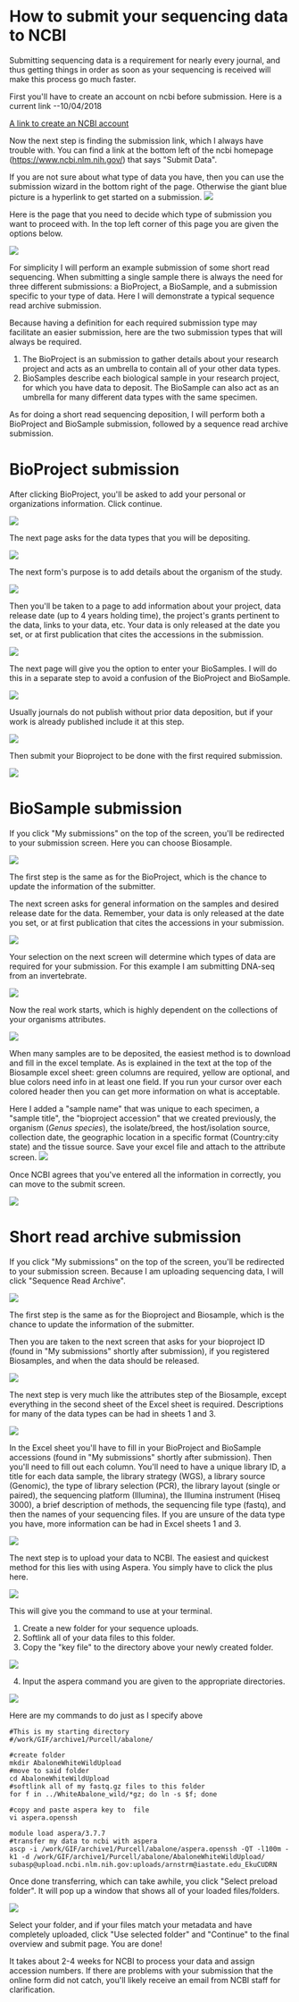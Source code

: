 # How to submit your sequencing data to NCBI

Submitting sequencing data is a requirement for nearly every journal, and thus getting things in order as soon as your sequencing is received  will make this process go much faster.

First you'll have to create an account on ncbi before submission.  Here is a current link --10/04/2018

[A link to create an NCBI account](https://www.ncbi.nlm.nih.gov/account/register/?back_url=https%3A%2F%2Fwww.ncbi.nlm.nih.gov%2F&partners-uri=cms:/account/partners)

Now the next step is finding the submission link, which I always have trouble with.  You can find a link at the bottom left of the ncbi homepage (https://www.ncbi.nlm.nih.gov/) that says "Submit Data".

If you are not sure about what type of data you have, then you can use the submission wizard in the bottom right of the page.  Otherwise the giant blue picture is a hyperlink to get started on a submission.
![](assets/SubmitFig1.png)

Here is the page that you need to decide which type of submission you want to proceed with.  In the top left corner of this page you are given the options below.

![](assets/SubmitFig2.png)

For simplicity I will perform an example submission of some short read sequencing. When submitting a single sample there is always the need for three different submissions: a BioProject, a BioSample, and a submission specific to your type of data. Here I will demonstrate a typical sequence read archive submission.

Because having a definition for each required submission type may facilitate an easier submission, here are the two submission types that will always  be required.
1. The BioProject is an submission to gather details about your research project and acts as an umbrella to contain all of your other data types.
2. BioSamples describe each biological sample in your research project, for which you have data to deposit.  The BioSample can also act as an umbrella for many different data types with the same specimen.

As for doing a short read sequencing deposition, I will perform both a BioProject and BioSample submission, followed by a sequence read archive submission.

# BioProject submission

After clicking BioProject, you'll be asked to add your personal or organizations information. Click continue.

![](assets/BioProjectfig1submitter.png)

The next page asks for the data types that you will be depositing.

![](assets/BioProjectfig2projecttype.png)

The next form's purpose is to add details about the organism of the study.

![](assets/Bioprojectfig3target.png)

Then you'll be taken to a page to add information about your project, data release date (up to 4 years holding time), the project's grants pertinent to the data, links to your data, etc. Your data is only released at the date you set, or at first publication that cites the accessions in the submission.

![](assets/Bioprojectfig4generalinfo.png)

The next page will give you the option to enter your BioSamples. I will do this in a separate step to avoid a confusion of the BioProject and BioSample.  

![](assets/BioProjectfig5Biosample.png)

Usually journals do not publish without prior data deposition, but if your work is already published include it at this step.

![](assets/Bioprojectfig5publications.png)

Then submit your Bioproject to be done with the first required submission.

![](assets/BioProjectfig7Overview.png)

# BioSample submission

If you click "My submissions" on the top of the screen, you'll be redirected to your submission screen.  Here you can choose Biosample.

![](assets/SubmitFig2.png)

The first step is the same as for the BioProject, which is the chance to update the information of the submitter.

The next screen asks for general information on the samples and desired release date for the data.  Remember, your data is only released at the date you set, or at first publication that cites the accessions in your submission.

![](assets/biosamplefig1releasedate.png)

Your selection on the next screen will determine which types of data are required for your submission.
For this example I am submitting DNA-seq from an invertebrate.

![](assets/biosamplefig2SampleType.png)

Now the real work starts, which is highly dependent on the collections of your organisms attributes.

![](assets/Biosampleattributes.png)

When many samples are to be deposited, the easiest method is to download and fill in the excel template. As is explained in the text at the top of the Biosample excel sheet: green columns are required, yellow are optional, and blue colors need info in at least one field. If you run your cursor over each colored header then you can get more information on what is acceptable.

Here I added a "sample name" that was unique to each specimen, a "sample title", the "bioproject accession" that we created previously, the organism (*Genus species*), the isolate/breed, the host/isolation source, collection date, the geographic location in a specific format (Country:city state) and the tissue source. Save your excel file and attach to the attribute screen.
![](assets/BiosampleAttributesExcelSheet.png)

Once NCBI agrees that you've entered all the information in correctly, you can move to the submit screen.

![](assets/submitBiosample.png)


# Short read archive submission

If you click "My submissions" on the top of the screen, you'll be redirected to your submission screen.  Because I am uploading sequencing data, I will click "Sequence Read Archive".

![](assets/SubmitFig2.png)

The first step is the same as for the Bioproject and Biosample, which is the chance to update the information of the submitter.

Then you are taken to the next screen that asks for your bioproject ID (found in "My submissions" shortly after submission), if you registered Biosamples, and when the data should be released.  

![](assets/ShortReadArchiveGenInfo.png)

The next step is very much like the attributes step of the Biosample, except everything in the second sheet of the Excel sheet is required.  Descriptions for many of the data types can be had in sheets 1 and 3.

![](assets/SRAmetadata.png)

In the Excel sheet you'll have to fill in your BioProject and BioSample accessions (found in "My submissions" shortly after submission).  Then you'll need to fill out each column.  You'll need to have a unique library ID, a title for each data sample, the library strategy (WGS), a library source (Genomic), the type of library selection (PCR), the library layout (single or paired), the sequencing platform (Illumina), the Illumina instrument (Hiseq 3000), a brief description of methods, the sequencing file type (fastq), and then the names of your sequencing files. If you are unsure of the data type you have, more information can be had in Excel sheets 1 and 3.

![](assets/metadataExcel.png)

The next step is to upload your data to NCBI.  The easiest and quickest method for this lies with using Aspera.  You simply have to click the plus here.

![](assets/aspera.png)

This will give you the command to use at your terminal.

1.  Create a new folder for your sequence uploads.
2.  Softlink all of your data files to this folder.
3.  Copy the "key file" to the directory above your newly created folder.  

![](assets/keyfile.png)

4.  Input the aspera command you are given to the appropriate directories.

![](assets/asperaAll.png)

Here are my commands to do just as I specify above
```
#This is my starting directory
#/work/GIF/archive1/Purcell/abalone/

#create folder
mkdir AbaloneWhiteWildUpload
#move to said folder
cd AbaloneWhiteWildUpload
#softlink all of my fastq.gz files to this folder
for f in ../WhiteAbalone_wild/*gz; do ln -s $f; done

#copy and paste aspera key to  file
vi aspera.openssh

module load aspera/3.7.7
#transfer my data to ncbi with aspera
ascp -i /work/GIF/archive1/Purcell/abalone/aspera.openssh -QT -l100m -k1 -d /work/GIF/archive1/Purcell/abalone/AbaloneWhiteWildUpload/ subasp@upload.ncbi.nlm.nih.gov:uploads/arnstrm@iastate.edu_EkuCUDRN
```

Once done transferring, which can take awhile, you click "Select preload folder".  It will pop up a window that shows all of your loaded files/folders.

![](assets/preloadfolder.png)

Select your folder, and if your files match your metadata and have completely uploaded, click "Use selected folder" and "Continue" to the final overview and submit page.  You are done!


It takes about 2-4 weeks for NCBI to process your data and assign accession numbers. If there are problems with your submission that the online form did not catch, you'll likely receive an email from NCBI staff for clarification.
